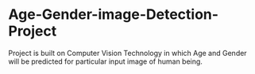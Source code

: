 # Age-Gender-image-Detection-Project
Project is built on Computer Vision Technology in which Age and Gender will be predicted for particular input image of human being.
